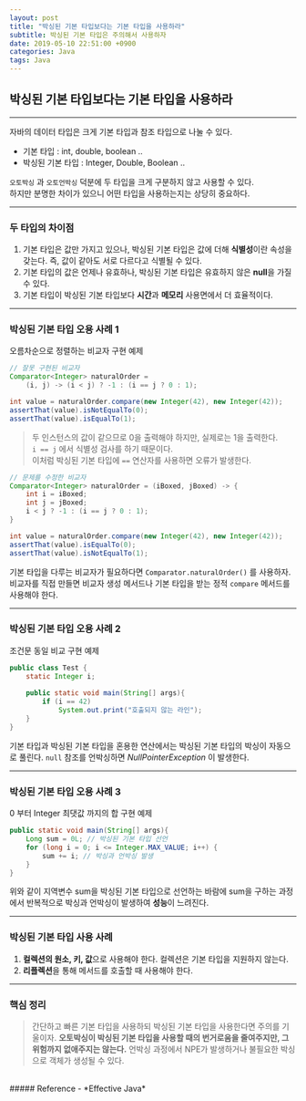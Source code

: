 ```yaml
---
layout: post
title: "박싱된 기본 타입보다는 기본 타입을 사용하라"
subtitle: 박싱된 기본 타입은 주의해서 사용하자
date: 2019-05-10 22:51:00 +0900
categories: Java
tags: Java
---
```


## 박싱된 기본 타입보다는 기본 타입을 사용하라
---

자바의 데이터 타입은 크게 기본 타입과 참조 타입으로 나눌 수 있다.
- 기본 타입 : int, double, boolean ..
- 박싱된 기본 타입 : Integer, Double, Boolean ..

`오토박싱` 과 `오토언박싱` 덕분에 두 타입을 크게 구분하지 않고 사용할 수 있다.  
하지만 분명한 차이가 있으니 어떤 타입을 사용하는지는 상당히 중요하다.

---

### 두 타입의 차이점
1. 기본 타입은 값만 가지고 있으나, 박싱된 기본 타입은 값에 더해 **식별성**이란 속성을 갖는다. 즉, 값이 같아도 서로 다르다고 식별될 수 있다.
2. 기본 타입의 값은 언제나 유효하나, 박싱된 기본 타입은 유효하지 않은 **null**을 가질 수 있다.
3. 기본 타입이 박싱된 기본 타입보다 **시간**과 **메모리** 사용면에서 더 효율적이다.

---

### 박싱된 기본 타입 오용 사례 1

오름차순으로 정렬하는 비교자 구현 예제
 
```java
// 잘못 구현된 비교자
Comparator<Integer> naturalOrder = 
    (i, j) -> (i < j) ? -1 : (i == j ? 0 : 1);

int value = naturalOrder.compare(new Integer(42), new Integer(42));
assertThat(value).isNotEqualTo(0);
assertThat(value).isEqualTo(1);
```

> 두 인스턴스의 값이 같으므로 0을 출력해야 하지만, 실제로는 1을 출력한다.  
`i == j` 에서 식별성 검사를 하기 때문이다.  
이처럼 박싱된 기본 타입에 `==` 연산자를 사용하면 오류가 발생한다.

```java
// 문제를 수정한 비교자
Comparator<Integer> naturalOrder = (iBoxed, jBoxed) -> {
    int i = iBoxed;
    int j = jBoxed;
    i < j ? -1 : (i == j ? 0 : 1);   
}

int value = naturalOrder.compare(new Integer(42), new Integer(42));
assertThat(value).isEqualTo(0);
assertThat(value).isNotEqualTo(1);
```

기본 타입을 다루는 비교자가 필요하다면 `Comparator.naturalOrder()` 를 사용하자.  
비교자를 직접 만들면 비교자 생성 메서드나 기본 타입을 받는 정적 `compare` 메서드를 사용해야 한다.

---

### 박싱된 기본 타입 오용 사례 2

조건문 동일 비교 구현 예제

```java
public class Test {
    static Integer i;
    
    public static void main(String[] args){
        if (i == 42)
            System.out.print("호출되지 않는 라인");
    }
}
``` 

기본 타입과 박싱된 기본 타입을 혼용한 연산에서는 박싱된 기본 타입의 박싱이 자동으로 풀린다.
`null` 참조를 언박싱하면 *NullPointerException* 이 발생한다.

---

### 박싱된 기본 타입 오용 사례 3

0 부터 Integer 최댓값 까지의 합 구현 예제

```java
public static void main(String[] args){
    Long sum = 0L; // 박싱된 기본 타입 선언
    for (long i = 0; i <= Integer.MAX_VALUE; i++) {
        sum += i; // 박싱과 언박싱 발생
    }
}
```

위와 같이 지역변수 sum을 박싱된 기본 타입으로 선언하는 바람에 sum을 구하는 과정에서 반복적으로 박싱과 언박싱이 발생하여 **성능**이 느려진다.

---

### 박싱된 기본 타입 사용 사례
1. **컬렉션의 원소, 키, 값**으로 사용해야 한다. 컬렉션은 기본 타입을 지원하지 않는다.
2. **리플렉션**을 통해 메서드를 호출할 때 사용해야 한다.

---

### 핵심 정리
> 간단하고 빠른 기본 타입을 사용하되 박싱된 기본 타입을 사용한다면 주의를 기울이자.
**오토박싱이 박싱된 기본 타입을 사용할 때의 번거로움을 줄여주지만, 그 위험까지 없애주지는 않는다.**
언박싱 과정에서 NPE가 발생하거나 불필요한 박싱으로 객체가 생성될 수 있다.

<br>
##### Reference
- *Effective Java*